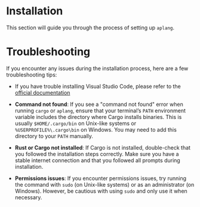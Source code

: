 # Installation
This section will guide you through the process of setting up `aplang`.
# Troubleshooting
If you encounter any issues during the installation process, here are a few troubleshooting tips:

- If you have trouble installing Visual Studio Code, please refer to the [official documentation](https://code.visualstudio.com/docs/setup/setup-overview)

- **Command not found**: If you see a "command not found" error when running `cargo` or `aplang`, ensure that your terminal’s `PATH` environment variable includes the directory where Cargo installs binaries. This is usually `$HOME/.cargo/bin` on Unix-like systems or `%USERPROFILE%\.cargo\bin` on Windows. You may need to add this directory to your `PATH` manually.
  
- **Rust or Cargo not installed**: If Cargo is not installed, double-check that you followed the installation steps correctly. Make sure you have a stable internet connection and that you followed all prompts during installation.

- **Permissions issues**: If you encounter permissions issues, try running the command with `sudo` (on Unix-like systems) or as an administrator (on Windows). However, be cautious with using `sudo` and only use it when necessary.